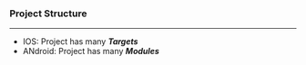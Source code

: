 ### Project Structure

--------------------------

* IOS: Project has many ***Targets***
* ANdroid: Project has many ***Modules***
